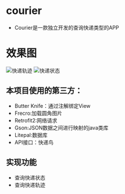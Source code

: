 # courier
- Courier是一款独立开发的查询快递类型的APP
# 效果图
![快递轨迹](https://ws1.sinaimg.cn/mw690/ad376fabgy1ffh67gnx0mj20f10pvtdx.jpg)
![快递状态](https://ws1.sinaimg.cn/mw690/ad376fabgy1ffh65jij5tj20f10psdhf.jpg)
## 本项目使用的第三方：
- Butter Knife：通过注解绑定View
- Frecro:加载圆角图片
- Retrofit2:网络请求
- Gson:JSON数据之间进行映射的java类库
- Litepal:数据库
- API接口：快递鸟
## 实现功能
- 查询快递状态
- 查询快递轨迹
